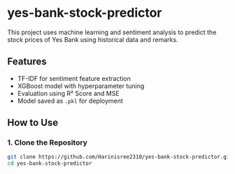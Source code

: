# yes-bank-stock-predictor

This project uses machine learning and sentiment analysis to predict the stock prices of Yes Bank using historical data and remarks.

## Features
- TF-IDF for sentiment feature extraction
- XGBoost model with hyperparameter tuning
- Evaluation using R² Score and MSE
- Model saved as `.pkl` for deployment

## How to Use

### 1. Clone the Repository
```bash
git clone https://github.com/Harinisree2310/yes-bank-stock-predictor.git
cd yes-bank-stock-predictor

